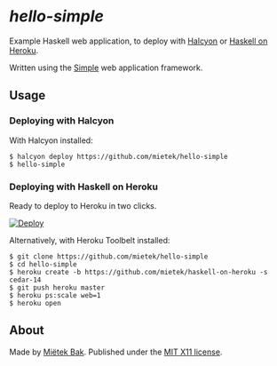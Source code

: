 _hello-simple_
==============

Example Haskell web application, to deploy with [Halcyon](http://halcyon.sh/) or [Haskell on Heroku](http://haskellonheroku.com/).

Written using the [Simple](http://simple.cx/) web application framework.


Usage
-----

### Deploying with Halcyon

With Halcyon installed:

```
$ halcyon deploy https://github.com/mietek/hello-simple
$ hello-simple
```


### Deploying with Haskell on Heroku

Ready to deploy to Heroku in two clicks.

[![Deploy](https://www.herokucdn.com/deploy/button.png)](https://heroku.com/deploy?template=https://github.com/mietek/hello-simple)

Alternatively, with Heroku Toolbelt installed:

```
$ git clone https://github.com/mietek/hello-simple
$ cd hello-simple
$ heroku create -b https://github.com/mietek/haskell-on-heroku -s cedar-14
$ git push heroku master
$ heroku ps:scale web=1
$ heroku open
```


About
-----

Made by [Miëtek Bak](http://mietek.io/). Published under the [MIT X11 license](http://mietek.io/license/).
